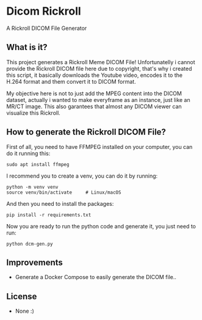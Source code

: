 # Dicom Rickroll
A Rickroll DICOM File Generator

## What is it?
This project generates a Rickroll Meme DICOM File!
Unfortunatelly i cannot provide the Rickroll DICOM file here due to copyright, that's why i created this script, it basically downloads the Youtube video, 
encodes it to the H.264 format and them convert it to DICOM format.

My objective here is not to just add the MPEG content into the DICOM dataset, actually i wanted to make everyframe as an instance, just like an MR/CT image.
This also garantees that almost any DICOM viewer can visualize this Rickroll.

## How to generate the Rickroll DICOM File?
First of all, you need to have FFMPEG installed on your computer, you can do it running this:
```
sudo apt install ffmpeg
```

I recommend you to create a venv, you can do it by running:
```
python -m venv venv
source venv/bin/activate     # Linux/macOS
```

And then you need to install the packages:
```
pip install -r requirements.txt
```

Now you are ready to run the python code and generate it, you just need to run:
```
python dcm-gen.py
```

## Improvements
- Generate a Docker Compose to easily generate the DICOM file..

## License
- None :)
